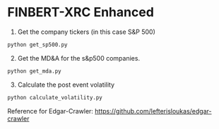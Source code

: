 # FINBERT-XRC Enhanced

1. Get the company tickers (in this case S&P 500)
```bash
python get_sp500.py
```
2. Get the MD&A for the s&p500 companies.
```bash
python get_mda.py
```
3. Calculate the post event volatility
```bash
python calculate_volatility.py
```

Reference for Edgar-Crawler:
https://github.com/lefterisloukas/edgar-crawler